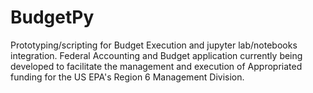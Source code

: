 # BudgetPy
Prototyping/scripting for Budget Execution and jupyter lab/notebooks integration. Federal Accounting and Budget application currently being developed to facilitate the management and execution of Appropriated funding for the US EPA's Region 6 Management Division.
